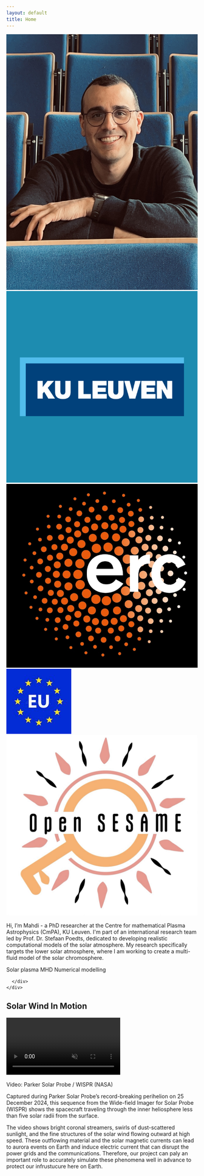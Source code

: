 ```yaml
---
layout: default
title: Home
---
```


<main id="main" class="wrap">
  <section id="about">
    <div class="hero">
      <div class="avatar-wrap">
        <img src="UC.jpeg" alt="Portrait of Mahdi Najafi-Ziyazi" class="avatar" />
        <div class="logo-row" aria-hidden="true">
          <img src="/logos/KUL.png" alt="" class="logo" loading="lazy"/>
          <img src="/logos/ERC.jpeg" alt="" class="logo" loading="lazy"/>
          <img src="/logos/EU.jpeg" alt="" class="logo" loading="lazy"/>
          <img src="/logos/OpenSesame.jpeg" alt="" class="logo" loading="lazy"/>
        </div>
      </div>
      <div>
        <p class="subtitle">
         Hi, I’m Mahdi - a PhD researcher at the Centre for mathematical Plasma Astrophysics (CmPA), KU Leuven. I'm part of an international research team   led by Prof. Dr. Stefaan Poedts, dedicated to developing realistic computational models of the solar atmosphere. My research specifically targets the lower solar atmosphere, where I am working to create a multi-fluid model of the solar chromosphere.
        </p>
        <div class="badges">
          <span class="badge">Solar plasma</span>
          <span class="badge">MHD</span>
          <span class="badge">Numerical modelling</span>
        </div>
        
      </div>
    </div>
  </section>

  

  <section id="solar-video">
    <div class="media-card card card--sunrise card--compact">
      <div class="media-card__media">
        <h2 class="media-card__title">Solar Wind In Motion</h2>
        <video class="media-card__video" src="{{ '/assets/vid/WISPRWithSun_H264.mp4' | relative_url }}" autoplay loop muted playsinline>
          <source src="{{ '/assets/vid/WISPRWithSun_H264.mp4' | relative_url }}" type="video/mp4">
          Your browser does not support the video tag.
        </video>
        <p class="media-card__credit">Video: Parker Solar Probe / WISPR (NASA)</p>
      </div>
      <div class="media-card__text">
        <p>Captured during Parker Solar Probe’s record-breaking perihelion on 25 December 2024, this sequence from the Wide-field Imager for Solar Probe (WISPR) shows the spacecraft traveling through the inner heliosphere less than five solar radii from the surface.</p>
        <p>The video shows bright coronal streamers, swirls of dust-scattered sunlight, and the fine structures of the solar wind flowing outward at high speed. These outflowing material and the solar magnetic currents can lead to aurora events on Earth and induce electric current that can disrupt the power grids and the communications. Therefore, our project can paly an important role to accurately simulate these phenomena well in advance to protect our infrustucure here on Earth.</p>
      </div>
    </div>
  </section>

  

</main>
